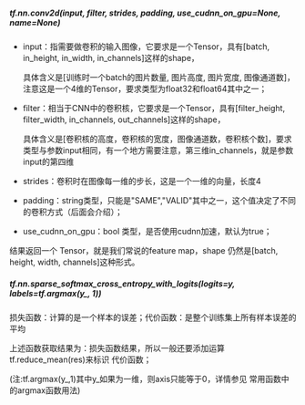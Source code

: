 ##### tf.nn.conv2d(input, filter, strides, padding, use_cudnn_on_gpu=None, name=None)

- input：指需要做卷积的输入图像，它要求是一个Tensor，具有[batch, in_height, in_width, in_channels]这样的shape，

  具体含义是[训练时一个batch的图片数量, 图片高度, 图片宽度, 图像通道数]，注意这是一个4维的Tensor，要求类型为float32和float64其中之一；

- filter：相当于CNN中的卷积核，它要求是一个Tensor，具有[filter_height, filter_width, in_channels, out_channels]这样的shape，

  具体含义是[卷积核的高度，卷积核的宽度，图像通道数，卷积核个数]，要求类型与参数input相同，有一个地方需要注意，第三维in_channels，就是参数input的第四维

- strides：卷积时在图像每一维的步长，这是一个一维的向量，长度4

- padding：string类型，只能是"SAME","VALID"其中之一，这个值决定了不同的卷积方式（后面会介绍）；

- use_cudnn_on_gpu：bool 类型，是否使用cudnn加速，默认为true；

结果返回一个 Tensor，就是我们常说的feature map，shape 仍然是[batch, height, width, channels]这种形式。



##### tf.nn.sparse_softmax_cross_entropy_with_logits(logits=y, labels=tf.argmax(y_, 1))

损失函数：计算的是一个样本的误差；代价函数：是整个训练集上所有样本误差的平均

上述函数获取结果为：损失函数结果，所以一般还要添加运算tf.reduce_mean(res)来标识 代价函数；

(注:tf.argmax(y_,1)其中y_如果为一维，则axis只能等于0，详情参见 常用函数中的argmax函数用法)

